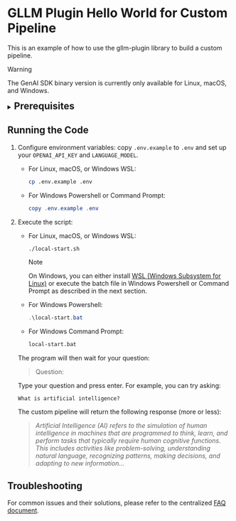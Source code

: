 # GLLM Plugin Hello World for Custom Pipeline

This is an example of how to use the gllm-plugin library to build a custom pipeline.

> [!WARNING]
> The GenAI SDK binary version is currently only available for Linux, macOS, and Windows.

<details>
<summary><span style="font-size: 1.5em; font-weight: bold;">Prerequisites</span></summary>

> Please refer to the centralized [prerequisites.md](../../prerequisites.md) file for detailed requirements to run this example.
>
> This example specifically requires:
> - Python Environment
> - Access to Private Binary Version of SDK Library
>
> You need to fulfill the prerequisites to run the script. They will be checked automatically when you execute it.
</details>

## Running the Code

1. Configure environment variables: copy `.env.example` to `.env` and set up your `OPENAI_API_KEY` and `LANGUAGE_MODEL`.

   - For Linux, macOS, or Windows WSL:

     ```bash
     cp .env.example .env
     ```

   - For Windows Powershell or Command Prompt:

     ```powershell
     copy .env.example .env
     ```

2. Execute the script:

   - For Linux, macOS, or Windows WSL:

     ```bash
     ./local-start.sh
     ```

     > [!NOTE]
     > On Windows, you can either install [WSL (Windows Subsystem for Linux)](https://learn.microsoft.com/en-us/windows/wsl/install) or execute the batch file in Windows Powershell or Command Prompt as described in the next section.

   - For Windows Powershell:

     ```powershell
     .\local-start.bat
     ```

   - For Windows Command Prompt:

     ```cmd
     local-start.bat
     ```

   The program will then wait for your question:

      > Question:

      Type your question and press enter. For example, you can try asking:

      ```
      What is artificial intelligence?
      ```

      The custom pipeline will return the following response (more or less):

      > _Artificial Intelligence (AI) refers to the simulation of human intelligence in machines that are programmed to think, learn, and perform tasks that typically require human cognitive functions. This includes activities like problem-solving, understanding natural language, recognizing patterns, making decisions, and adapting to new information..._
      
## Troubleshooting

For common issues and their solutions, please refer to the centralized [FAQ document](../../faq.md).